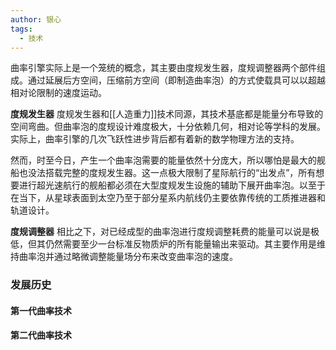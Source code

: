 ```yaml
---
author: 银心
tags:
  - 技术
---
```

曲率引擎实际上是一个笼统的概念，其主要由度规发生器，度规调整器两个部件组成。通过延展后方空间，压缩前方空间（即制造曲率泡）的方式使载具可以以超越相对论限制的速度运动。

**度规发生器**
度规发生器和[[人造重力]]技术同源，其技术基底都是能量分布导致的空间弯曲。但曲率泡的度规设计难度极大，十分依赖几何，相对论等学科的发展。实际上，曲率引擎的几次飞跃性进步背后都有着新的数学物理方法的支持。

然而，时至今日，产生一个曲率泡需要的能量依然十分庞大，所以哪怕是最大的舰船也没法搭载完整的度规发生器。这一点极大限制了星际航行的“出发点”，所有想要进行超光速航行的舰船都必须在大型度规发生设施的辅助下展开曲率泡。以至于在当下，从星球表面到太空乃至于部分星系内航线仍主要依靠传统的工质推进器和轨道设计。

**度规调整器**
相比之下，对已经成型的曲率泡进行度规调整耗费的能量可以说是极低，但其仍然需要至少一台标准反物质炉的所有能量输出来驱动。其主要作用是维持曲率泡并通过略微调整能量场分布来改变曲率泡的速度。



### 发展历史

#### 第一代曲率技术


#### 第二代曲率技术

